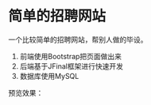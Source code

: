 # 简单的招聘网站



一个比较简单的招聘网站，帮别人做的毕设。

1. 前端使用Bootstrap把页面做出来
2. 后端基于JFinal框架进行快速开发
3. 数据库使用MySQL

预览效果：






